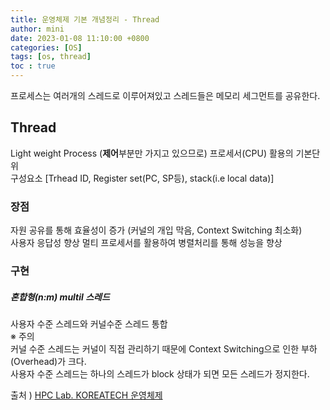 ```yaml
---
title: 운영체제 기본 개념정리 - Thread
author: mini
date: 2023-01-08 11:10:00 +0800
categories: [OS]
tags: [os, thread]
toc : true
---
```


프로세스는 여러개의 스레드로 이루어져있고 스레드들은 메모리 세그먼트를 공유한다. 

## Thread
 Light weight Process (**제어**부분만 가지고 있으므로)  프로세서(CPU) 활용의 기본단위  
 구성요소 [Trhead ID, Register set(PC, SP등), stack(i.e local data)]  

### 장점
 자원 공유를 통해 효율성이 증가 (커널의 개입 막음, Context Switching 최소화)  
사용자 응답성 향상
멀티 프로세서를 활용하여 병렬처리를 통해 성능을 향상  

### 구현
##### 혼합형(n:m) multil 스레드
사용자 수준 스레드와 커널수준 스레드 통합  
※ 주의  
커널 수준 스레드는 커널이 직접 관리하기 때문에 Context Switching으로 인한 부하(Overhead)가 크다.  
사용자 수준 스레드는 하나의 스레드가 block 상태가 되면 모든 스레드가 정지한다.


출처 )
[HPC Lab. KOREATECH 운영체제](https://www.youtube.com/watch?v=EdTtGv9w2sA&list=PLBrGAFAIyf5rby7QylRc6JxU5lzQ9c4tN)

